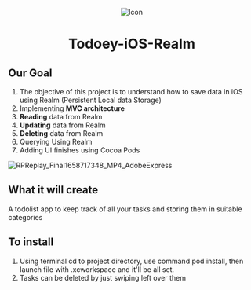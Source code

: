 <p align="center">
  <img src="https://user-images.githubusercontent.com/82581324/180682948-6ddb2bfb-558c-4c3e-9c61-153d079b5ebe.png" alt="Icon"/>
</p>
<H1 align="center">Todoey-iOS-Realm </H1>

## Our Goal

1. The objective of this project is to understand how to save data in iOS using Realm (Persistent Local data Storage)
2. Implementing <b>MVC architecture</b> 
3. <b>Reading</b> data from Realm
4. <b>Updating</b> data from Realm
5. <b>Deleting</b> data from Realm
6. Querying Using Realm
7. Adding UI finishes using Cocoa Pods


![RPReplay_Final1658717348_MP4_AdobeExpress](https://user-images.githubusercontent.com/82581324/180685385-87656f71-39cf-4f23-8376-fec14f1277a4.gif)

## What it will create 

A todolist app to keep track of all your tasks and storing them in suitable categories


## To install 

1. Using terminal cd to project directory, use command pod install, then launch file with .xcworkspace and it'll be all set.
2. Tasks can be deleted by just swiping left over them
